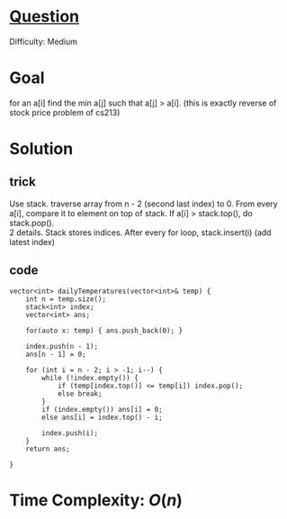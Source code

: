# [Question](https://leetcode.com/problems/daily-temperatures/)
Difficulty: Medium
# Goal
for an a[i] find the min a[j] such that a[j] > a[i]. (this is exactly reverse of stock price problem of cs213)
# Solution
## trick
Use stack. traverse array from n - 2 (second last index) to 0. From every a[i], compare it to element on top of stack. If a[i] > stack.top(), do stack.pop().  
2 details. Stack stores indices. After every for loop, stack.insert(i) (add latest index)
## code
```
vector<int> dailyTemperatures(vector<int>& temp) {
    int n = temp.size();
    stack<int> index;
    vector<int> ans;

    for(auto x: temp) { ans.push_back(0); }

    index.push(n - 1);
    ans[n - 1] = 0;

    for (int i = n - 2; i > -1; i--) {
        while (!index.empty()) {
            if (temp[index.top()] <= temp[i]) index.pop();
            else break;
        }
        if (index.empty()) ans[i] = 0;
        else ans[i] = index.top() - i;

        index.push(i);
    }
    return ans;

}
```
# Time Complexity: $O(n)$
